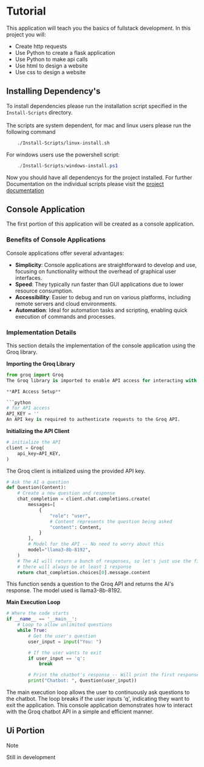 # Tutorial
This application will teach you the basics of fullstack development. In this project you will:
- Create http requests
- Use Python to create a flask application
- Use Python to make api calls
- Use html to design a website
- Use css to design a website

## Installing Dependency's
To install dependencies please run the installation script specified in the `Install-Scripts` directory. <br><br>
The scripts are system dependent, for mac and linux users please run the following command
```sh
    ./Install-Scripts/linux-install.sh
```

For windows users use the powershell script:
```ps1
    ./Install-Scripts/windows-install.ps1
```

Now you should have all dependencys for the project installed. For further Documentation on the individual scripts please visit the [project documentation](Docs/dependency.md)

## Console Application

The first portion of this application will be created as a console application.

### Benefits of Console Applications
Console applications offer several advantages:

- **Simplicity**: Console applications are straightforward to develop and use, focusing on functionality without the overhead of graphical user interfaces.
- **Speed**: They typically run faster than GUI applications due to lower resource consumption.
- **Accessibility**: Easier to debug and run on various platforms, including remote servers and cloud environments.
- **Automation**: Ideal for automation tasks and scripting, enabling quick execution of commands and processes.

### Implementation Details

This section details the implementation of the console application using the Groq library.

**Importing the Groq Library**
```python
from groq import Groq
The Groq library is imported to enable API access for interacting with the chatbot.

**API Access Setup**

```python
# for API access
API_KEY = ''
An API key is required to authenticate requests to the Groq API.
```

**Initializing the API Client**
```python
# initialize the API
client = Groq(
    api_key=API_KEY,
)
```

The Groq client is initialized using the provided API key.

```python
# Ask the AI a question
def Question(Content):
    # Create a new question and response
    chat_completion = client.chat.completions.create(
        messages=[
            {
                "role": "user",
                # Content represents the question being asked
                "content": Content,
            }
        ],
        # Model for the API -- No need to worry about this
        model="llama3-8b-8192",
    )
    # The AI will return a bunch of responses, so let's just use the first because
    # there will always be at least 1 response
    return chat_completion.choices[0].message.content
```
This function sends a question to the Groq API and returns the AI's response. The model used is llama3-8b-8192.

**Main Execution Loop**
```python
# Where the code starts
if __name__ == '__main__':
    # Loop to allow unlimited questions
    while True:
        # Get the user's question
        user_input = input("You: ")

        # If the user wants to exit
        if user_input == 'q':
            break

        # Print the chatbot's response -- Will print the first response
        print("Chatbot: ", Question(user_input))
```

The main execution loop allows the user to continuously ask questions to the chatbot. The loop breaks if the user inputs 'q', indicating they want to exit the application.
This console application demonstrates how to interact with the Groq chatbot API in a simple and efficient manner.

## Ui Portion

> [!NOTE]
> Still in development